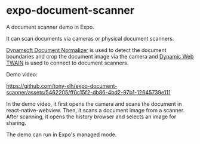 # expo-document-scanner

A document scanner demo in Expo.

It can scan documents via cameras or physical document scanners.

[Dynamsoft Document Normalizer](https://www.dynamsoft.com/document-normalizer/docs/core/introduction/) is used to detect the document boundaries and crop the document image via the camera and [Dynamic Web TWAIN](https://www.dynamsoft.com/web-twain/overview) is used to connect to document scanners.

Demo video:

https://github.com/tony-xlh/expo-document-scanner/assets/5462205/ff0c15f2-db86-4bd2-97b1-12645739e111

In the demo video, it first opens the camera and scans the document in react-native-webview. Then, it scans a document image from a scanner. After scanning, it opens the history browser and selects an image for sharing.

The demo can run in Expo's managed mode.

